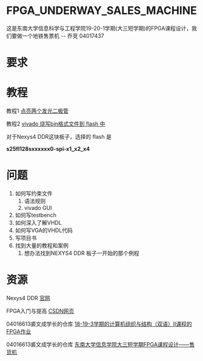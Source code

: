 # FPGA_UNDERWAY_SALES_MACHINE
这是东南大学信息科学与工程学院19-20-1学期(大三短学期)的FPGA课程设计，我们要做一个地铁售票机   --  乔竞 04017437
# 要求

# 教程

教程1 [点亮两个发光二极管](http://www.digilent.com.cn/community/174.html)

教程2 [vivado 烧写bin格式文件到 flash 中](http://bbs.elecfans.com/jishu_1566385_1_1.html) 

对于Nexys4 DDR这块板子，选择的 flash 是 

**s25fl128sxxxxxx0-spi-x1_x2_x4**

# 问题

1. 如何写约束文件
   1. 语法规则
   2. vivado GUI
2. 如何写testbench
3. 如何深入了解VHDL
4. 如何写VGA的VHDL代码
5. 写项目书
6. 找到大量的教程和案例
    1. 想办法找到NEXYS4 DDR 板子一开始的那个例程

# 资源

Nexys4 DDR [官网](https://reference.digilentinc.com/reference/programmable-logic/nexys-4-ddr/start)

FPGA入门与提高 [CSDN网页](https://blog.csdn.net/Pieces_thinking/article/details/90183507)

04016613裘文成学长的仓库 [18-19-3学期的计算机组织与结构（双语）II课程的FPGA作业](https://github.com/Quzard/COA2_FPGA)

04016613裘文成学长的仓库 [东南大学信息学院大三短学期FPGA课程设计——售货机](https://github.com/Quzard/FPGA_Vending_Machine)
